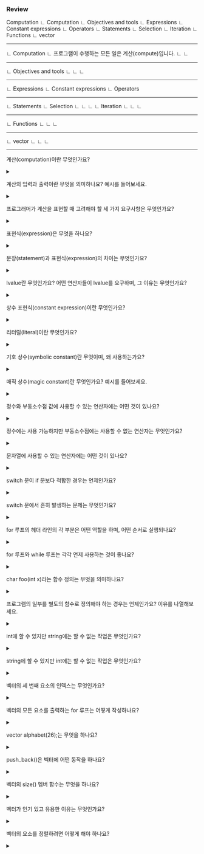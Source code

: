 ﻿### Review

Computation
 ∟ Computation
 ∟ Objectives and tools
 ∟ Expressions
	∟ Constant expressions
	∟ Operators
 ∟ Statements
	∟ Selection
	∟ Iteration
 ∟ Functions
 ∟ vector
 
 ----------------------------------------------------------------------
 ∟ Computation
	∟ 프로그램이 수행하는 모든 일은 계산(compute)입니다.
	∟ 
	∟ 

 ----------------------------------------------------------------------
 ∟ Objectives and tools
	∟ 
	∟ 
	∟ 

 ----------------------------------------------------------------------
 ∟ Expressions
	∟ Constant expressions
	∟ Operators

 ----------------------------------------------------------------------
 ∟ Statements
	∟ Selection
		∟ 
		∟ 
		∟ 
	∟ Iteration
		∟ 
		∟ 
		∟
		
 ----------------------------------------------------------------------
 ∟ Functions
	∟ 
	∟ 
	∟ 

 ----------------------------------------------------------------------
 ∟ vector
	∟ 
	∟ 
	∟ 

 ----------------------------------------------------------------------





계산(computation)이란 무엇인가요?
<details><summary></summary>

</details>

계산의 입력과 출력이란 무엇을 의미하나요? 예시를 들어보세요.
<details><summary></summary>

</details>

프로그래머가 계산을 표현할 때 고려해야 할 세 가지 요구사항은 무엇인가요?
<details><summary></summary>

</details>

표현식(expression)은 무엇을 하나요?
<details><summary></summary>

</details>

문장(statement)과 표현식(expression)의 차이는 무엇인가요?
<details><summary></summary>

</details>

lvalue란 무엇인가요? 어떤 연산자들이 lvalue를 요구하며, 그 이유는 무엇인가요?
<details><summary></summary>

</details>

상수 표현식(constant expression)이란 무엇인가요?
<details><summary></summary>

</details>

리터럴(literal)이란 무엇인가요?
<details><summary></summary>

</details>

기호 상수(symbolic constant)란 무엇이며, 왜 사용하는가요?
<details><summary></summary>

</details>

매직 상수(magic constant)란 무엇인가요? 예시를 들어보세요.
<details><summary></summary>

</details>

정수와 부동소수점 값에 사용할 수 있는 연산자에는 어떤 것이 있나요?
<details><summary></summary>

</details>

정수에는 사용 가능하지만 부동소수점에는 사용할 수 없는 연산자는 무엇인가요?
<details><summary></summary>

</details>

문자열에 사용할 수 있는 연산자에는 어떤 것이 있나요?
<details><summary></summary>

</details>

switch 문이 if 문보다 적합한 경우는 언제인가요?
<details><summary></summary>

</details>

switch 문에서 흔히 발생하는 문제는 무엇인가요?
<details><summary></summary>

</details>

for 루프의 헤더 라인의 각 부분은 어떤 역할을 하며, 어떤 순서로 실행되나요?
<details><summary></summary>

</details>

for 루프와 while 루프는 각각 언제 사용하는 것이 좋나요?
<details><summary></summary>

</details>

char foo(int x)라는 함수 정의는 무엇을 의미하나요?
<details><summary></summary>

</details>

프로그램의 일부를 별도의 함수로 정의해야 하는 경우는 언제인가요? 이유를 나열해보세요.
<details><summary></summary>

</details>

int에 할 수 있지만 string에는 할 수 없는 작업은 무엇인가요?
<details><summary></summary>

</details>

string에 할 수 있지만 int에는 할 수 없는 작업은 무엇인가요?
<details><summary></summary>

</details>

벡터의 세 번째 요소의 인덱스는 무엇인가요?
<details><summary></summary>

</details>

벡터의 모든 요소를 출력하는 for 루프는 어떻게 작성하나요?
<details><summary></summary>

```cpp
int n = -1;
cin>>n;
vector<int>number(n);	
for(int x : number)cout<<number[x]<<' '; // number벡터에 대해 순차적으로 x가 출력이 가능하고 이경우 인덱스 접근이 불가능하다.
for(int x = 0 ; x<number )
```

</details>

vector<char> alphabet(26);는 무엇을 하나요?
<details><summary></summary>
char형의 크기 26짜리 내용이 빈 벡터이다.
</details>

push_back()은 벡터에 어떤 동작을 하나요?
<details><summary></summary>
벡터의 사이즈를 한칸 넓히고 항상 벡터의 가장 마지막에 ()에 
해당하는 수를 저장할 수 있게된다. 
</details>

벡터의 size() 멤버 함수는 무엇을 하나요?
<details><summary></summary>
벡터의 크기를 반환한다. <br>
vector<int>number_int(50); <br>
number_int.size() // 는 50이다.
</details>

벡터가 인기 있고 유용한 이유는 무엇인가요?
<details><summary></summary>
push_back()함수를 통해 손쉽게 함수의 size 가장 뒷자리에 내용을 추가할 수 있다.
</details>

벡터의 요소를 정렬하려면 어떻게 해야 하나요?
<details><summary></summary>
알고리즘의 sort()함수를 이용해서 오름차순 정렬을 사용할 수 있다.
</details>

